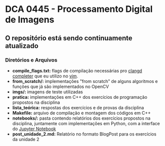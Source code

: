 # DCA 0445 - Processamento Digital de Imagens 

## O repositório está sendo continuamente atualizado

### Diretórios e Arquivos
- **compile_flags.txt:** flags de compilação necessárias pro [clangd completer](clangd.llvm.org) que eu utilizo no [vim](vim.org).
- **from_scratch/:** implementações "from scratch" de alguns algoritmos e funções que já são implementados no OpenCV
- **imgs/:** imagens de teste utilizadas
- **pratica:** implementações em C++ dos exercícios de programação propostos na disciplina
- **lista_teórica:** respostas dos exercícios e de provas da disciplina
- **Makefile:** arquivo de compilação e montagem dos códigos em C++
- **notebooks/:** pasta contendo relatórios dos exercícios propostos na disciplina, juntamente com implementações em Python, com a interface do [Jupyter Notebook](jupyter.org)
- **post_unidade_2.md:** Relatório no formato BlogPost para os exercícios da unidade 2
